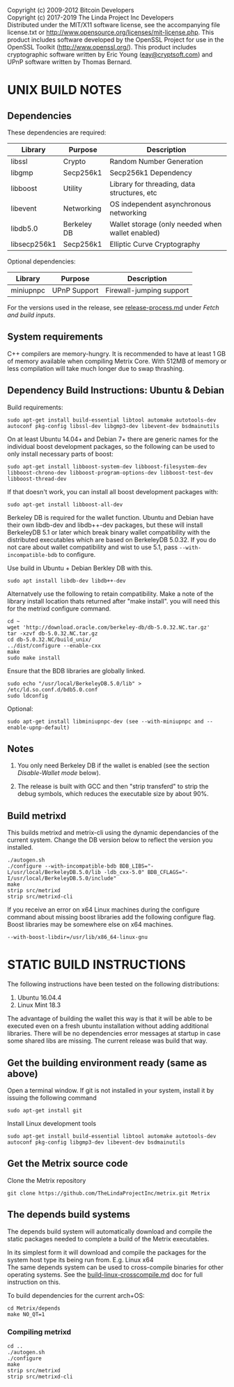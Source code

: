 Copyright (c) 2009-2012 Bitcoin Developers  
Copyright (c) 2017-2019 The Linda Project Inc Developers  
Distributed under the MIT/X11 software license, see the accompanying
file license.txt or http://www.opensource.org/licenses/mit-license.php.
This product includes software developed by the OpenSSL Project for use in
the OpenSSL Toolkit (http://www.openssl.org/).  This product includes
cryptographic software written by Eric Young (eay@cryptsoft.com) and UPnP
software written by Thomas Bernard.



UNIX BUILD NOTES
================

Dependencies
---------------------

These dependencies are required:

 Library     | Purpose          | Description
 ------------|------------------|----------------------
 libssl      | Crypto           | Random Number Generation
 libgmp      | Secp256k1        | Secp256k1 Dependency
 libboost    | Utility          | Library for threading, data structures, etc
 libevent    | Networking       | OS independent asynchronous networking
 libdb5.0    | Berkeley DB      | Wallet storage (only needed when wallet enabled)
 libsecp256k1| Secp256k1        | Elliptic Curve Cryptography

Optional dependencies:

 Library     | Purpose          | Description
 ------------|------------------|----------------------
 miniupnpc   | UPnP Support     | Firewall-jumping support

For the versions used in the release, see [release-process.md](release-process.md) under *Fetch and build inputs*.

System requirements
--------------------

C++ compilers are memory-hungry. It is recommended to have at least 1 GB of
memory available when compiling Metrix Core. With 512MB of memory or less
compilation will take much longer due to swap thrashing.

Dependency Build Instructions: Ubuntu & Debian
----------------------------------------------
Build requirements:

    sudo apt-get install build-essential libtool automake autotools-dev autoconf pkg-config libssl-dev libgmp3-dev libevent-dev bsdmainutils

On at least Ubuntu 14.04+ and Debian 7+ there are generic names for the
individual boost development packages, so the following can be used to only
install necessary parts of boost:

    sudo apt-get install libboost-system-dev libboost-filesystem-dev libboost-chrono-dev libboost-program-options-dev libboost-test-dev libboost-thread-dev

If that doesn't work, you can install all boost development packages with:

    sudo apt-get install libboost-all-dev
   
Berkeley DB is required for the wallet function. Ubuntu and Debian have their own libdb-dev and libdb++-dev packages, but these will install
BerkeleyDB 5.1 or later which break binary wallet compatibility with the distributed executables which
are based on BerkeleyDB 5.0.32. If you do not care about wallet compatibility and wist to use 5.1,
pass `--with-incompatible-bdb` to configure.

Use build in Ubuntu + Debian Berkley DB with this.

    sudo apt install libdb-dev libdb++-dev

Alternatvely use the following to retain compatibility. Make a note of the library install location thats returned after "make install". you will need this for the metrixd configure command.

    cd ~  
    wget 'http://download.oracle.com/berkeley-db/db-5.0.32.NC.tar.gz'
    tar -xzvf db-5.0.32.NC.tar.gz
    cd db-5.0.32.NC/build_unix/
    ../dist/configure --enable-cxx
    make
    sudo make install

Ensure that the BDB libraries are globally linked.

    sudo echo "/usr/local/BerkeleyDB.5.0/lib" > /etc/ld.so.conf.d/bdb5.0.conf
    sudo ldconfig

Optional:

    sudo apt-get install libminiupnpc-dev (see --with-miniupnpc and --enable-upnp-default)

Notes
-----
1) You only need Berkeley DB if the wallet is enabled (see the section *Disable-Wallet mode* below).

2) The release is built with GCC and then "strip transferd" to strip the debug
symbols, which reduces the executable size by about 90%.


Build metrixd
----

This builds metrixd and metrix-cli using the dynamic dependancies of the current system. Change the DB version below to reflect the version you installed.

```
./autogen.sh
./configure --with-incompatible-bdb BDB_LIBS="-L/usr/local/BerkeleyDB.5.0/lib -ldb_cxx-5.0" BDB_CFLAGS="-I/usr/local/BerkeleyDB.5.0/include"
make
strip src/metrixd
strip src/metrixd-cli
```

If you receive an error on x64 Linux machines during the configure command about missing boost libraries add the following configure flag. Boost libraries may be somewhere else on x64 machines.

```
--with-boost-libdir=/usr/lib/x86_64-linux-gnu

```


# STATIC BUILD INSTRUCTIONS
The following instructions have been tested on the following distributions:

1. Ubuntu 16.04.4
2. Linux Mint 18.3

The advantage of building the wallet this way is that it will be able to be executed even on a fresh ubuntu installation without adding additional libraries. There will be no dependencies error messages at startup in case some shared libs are missing. The current release was build that way.

## Get the building environment ready (same as above)

Open a terminal window. If git is not installed in your system, install it by issuing the following command
```
sudo apt-get install git
```
Install Linux development tools 
```
sudo apt-get install build-essential libtool automake autotools-dev autoconf pkg-config libgmp3-dev libevent-dev bsdmainutils
```
  
Get the Metrix source code
----

Clone the Metrix repository

	git clone https://github.com/TheLindaProjectInc/metrix.git Metrix


## The depends build systems

The depends build system will automatically download and compile the static packages needed to complete a build of the Metrix executables.

In its simplest form it will download and compile the packages for the system host type its being run from. E.g. Linux x64  
The same depends system can be used to cross-compile binaries for other operating systems. See the [build-linux-crosscompile.md](build-linux-crosscompile.md) doc for full instruction on this.

To build dependencies for the current arch+OS:

    cd Metrix/depends
    make NO_QT=1

### Compiling metrixd


```
cd ..
./autogen.sh
./configure
make
strip src/metrixd
strip src/metrixd-cli

```
